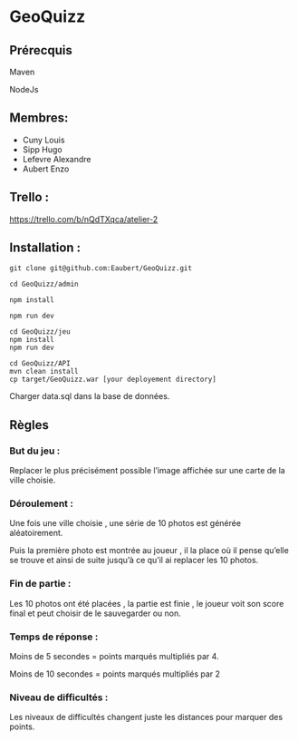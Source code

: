 # GeoQuizz

## Prérecquis

Maven

NodeJs

## Membres:
  - Cuny Louis
  - Sipp Hugo
  - Lefevre Alexandre
  - Aubert Enzo

## Trello :

https://trello.com/b/nQdTXqca/atelier-2

## Installation :
```shell
git clone git@github.com:Eaubert/GeoQuizz.git

cd GeoQuizz/admin

npm install

npm run dev
```
```shell
cd GeoQuizz/jeu
npm install
npm run dev
```
```shell
cd GeoQuizz/API
mvn clean install
cp target/GeoQuizz.war [your deployement directory]
```
Charger data.sql dans la base de données.

## Règles

### But du jeu :

Replacer le plus précisément possible l’image affichée sur une carte de la ville choisie.

### Déroulement :

Une fois une ville choisie , une série de 10 photos est générée aléatoirement.

Puis la première photo est montrée au joueur , il la place où il pense qu’elle se trouve et ainsi de suite jusqu’à ce qu’il ai replacer les 10 photos.

### Fin de partie :

Les 10 photos ont été placées , la partie est finie , le joueur voit son score final et peut choisir de le sauvegarder ou non.

### Temps de réponse :

Moins de 5 secondes = points marqués multipliés par 4.

Moins de 10 secondes = points marqués multipliés par 2

### Niveau de difficultés :

Les niveaux de difficultés changent juste les distances pour marquer des points.
